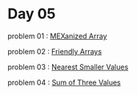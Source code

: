 # Day 05

problem 01 : [ MEXanized Array ](https://codeforces.com/contest/1870/problem/A)

problem 02 : [ Friendly Arrays ](https://codeforces.com/contest/1870/problem/B)

problem 03 : [ Nearest Smaller Values ](https://cses.fi/problemset/task/1645)

problem 04 : [ Sum of Three Values ](https://cses.fi/problemset/task/1641)
